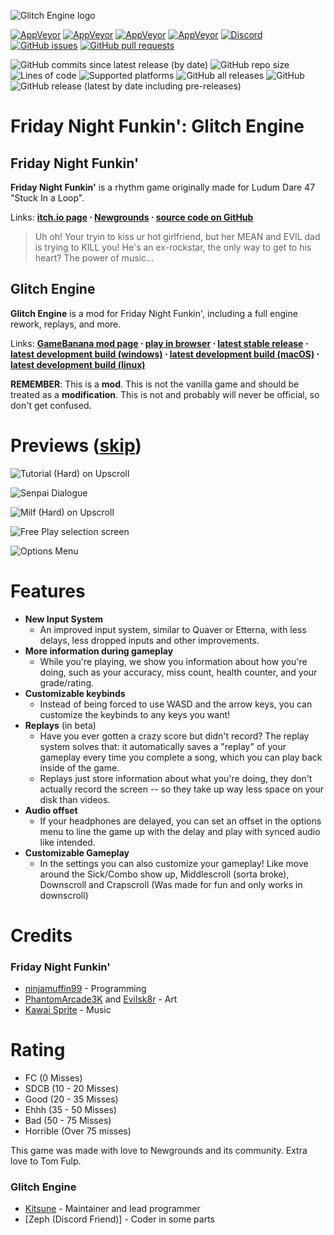 ![Glitch Engine logo](https://i.imgur.com/1G9g1p2h.png)

[![AppVeyor](https://img.shields.io/appveyor/build/SomeKindofGamer/Glitched-Engine?label=windows%20build)](https://ci.appveyor.com/project/KadeDev/kade-engine-windows/branch/master/artifacts) [![AppVeyor](https://img.shields.io/appveyor/build/KadeDev/Kade-Engine-Macos?label=macOS%20build)](https://ci.appveyor.com/project/KadeDev/kade-engine-macos/branch/master/artifacts)  [![AppVeyor](https://img.shields.io/appveyor/build/KadeDev/Kade-Engine-Linux?label=linux%20build)](https://ci.appveyor.com/project/KadeDev/kade-engine-linux/branch/master/artifacts) [![AppVeyor](https://img.shields.io/appveyor/build/daniel11420/KadeEngineWeb?label=html5&20build)](https://ci.appveyor.com/project/daniel11420/KadeEngineWeb) [![Discord](https://img.shields.io/discord/808039740464300104?label=discord)](https://discord.gg/MG6GQFh52U) [![GitHub issues](https://img.shields.io/github/issues/SomeKindofGamer/Glitched-Engine)](https://github.com/SomeKindofGamer/Glitched-Engine/issues) [![GitHub pull requests](https://img.shields.io/github/issues-pr/SomeKindofGamer/Glitched-Engine)](https://github.com/SomeKindofGamer/Glitched-Engine/pulls) []() []()

![GitHub commits since latest release (by date)](https://img.shields.io/github/commits-since/SomeKindofGamer/Glitched-Engine/latest) ![GitHub repo size](https://img.shields.io/github/repo-size/SomeKindofGamer/Glitched-Engine) ![Lines of code](https://img.shields.io/tokei/lines/github/SomeKindofGamer/Glitched-Engine) ![Supported platforms](https://img.shields.io/badge/supported%20platforms-windows%2C%20macOS%2C%20linux%2C%20html5-blue) ![GitHub all releases](https://img.shields.io/github/downloads/SomeKindofGamer/Glitched-Engine/total) ![GitHub](https://img.shields.io/github/license/SomeKindofGamer/Glitched-Engine) ![GitHub release (latest by date including pre-releases)](https://img.shields.io/github/v/release/SomeKindofGamer/Glitched-Engine?include_prereleases&label=latest%20version) 

# Friday Night Funkin': Glitch Engine
## Friday Night Funkin'
**Friday Night Funkin'** is a rhythm game originally made for Ludum Dare 47 "Stuck In a Loop".

Links: **[itch.io page](https://ninja-muffin24.itch.io/funkin) ⋅ [Newgrounds](https://www.newgrounds.com/portal/view/770371) ⋅ [source code on GitHub](https://github.com/ninjamuffin99/Funkin)**
> Uh oh! Your tryin to kiss ur hot girlfriend, but her MEAN and EVIL dad is trying to KILL you! He's an ex-rockstar, the only way to get to his heart? The power of music... 

## Glitch Engine
**Glitch Engine** is a mod for Friday Night Funkin', including a full engine rework, replays, and more.

Links: **[GameBanana mod page](https://gamebanana.com/gamefiles/16761) ⋅ [play in browser](https://funkin.puyo.xyz) ⋅ [latest stable release](https://github.com/SomeKindofGamer/Glitched-Engine/releases/latest) ⋅ [latest development build (windows)](https://ci.appveyor.com/project/SomeKindofGamer/Glitched-Engine/branch/master/artifacts) ⋅ [latest development build (macOS)](https://ci.appveyor.com/project/KadeDev/kade-engine-macos/branch/master/artifacts) ⋅ [latest development build (linux)](https://ci.appveyor.com/project/KadeDev/kade-engine-linux/branch/master/artifacts)**

**REMEMBER**: This is a **mod**. This is not the vanilla game and should be treated as a **modification**. This is not and probably will never be official, so don't get confused.

# Previews ([skip](#features))

![Tutorial (Hard) on Upscroll](https://i.imgur.com/FO9Cqeph.png)

![Senpai Dialogue](https://i.imgur.com/euxfTLhh.png)

![Milf (Hard) on Upscroll](https://i.imgur.com/DuES21jh.png)

![Free Play selection screen](https://i.imgur.com/WFIJ11Yh.png)

![Options Menu](https://i.imgur.com/zkjkgQSh.png)

# Features

 - **New Input System**
	 - An improved input system, similar to Quaver or Etterna, with less delays, less dropped inputs and other improvements.
 - **More information during gameplay**
	 - While you're playing, we show you information about how you're doing, such as your accuracy, miss count, health counter, and your grade/rating.
 - **Customizable keybinds**
	 - Instead of being forced to use WASD and the arrow keys, you can customize the keybinds to any keys you want!
 - **Replays** (in beta)
	 - Have you ever gotten a crazy score but didn't record? The replay system solves that: it automatically saves a "replay" of your gameplay every time you complete a song, which you can play back inside of the game. 
	 - Replays just store information about what you're doing, they don't actually record the screen -- so they take up way less space on your disk than videos.
 - **Audio offset**
	 - If your headphones are delayed, you can set an offset in the options menu to line the game up with the delay and play with synced audio like intended.
 - **Customizable Gameplay**
	 - In the settings you can also customize your gameplay! Like move around the Sick/Combo show up, Middlescroll (sorta broke), Downscroll and Crapscroll (Was made for fun and only works in downscroll)

# Credits
### Friday Night Funkin'
 - [ninjamuffin99](https://twitter.com/ninja_muffin99) - Programming
 - [PhantomArcade3K](https://twitter.com/phantomarcade3k) and [Evilsk8r](https://twitter.com/evilsk8r) - Art
 - [Kawai Sprite](https://twitter.com/kawaisprite) - Music

# Rating
 - FC (0 Misses)
 - SDCB (10 - 20 Misses)
 - Good (20 - 35 Misses)
 - Ehhh (35 - 50 Misses)
 - Bad (50 - 75 Misses)
 - Horrible (Over 75 misses)

This game was made with love to Newgrounds and its community. Extra love to Tom Fulp.
### Glitch Engine
- [Kitsune](https://twitter.com/UltimateLeaksX) - Maintainer and lead programmer
- [Zeph (Discord Friend)] - Coder in some parts 
